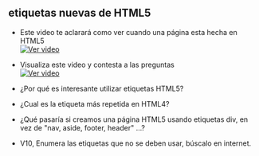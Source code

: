 ## etiquetas nuevas de HTML5

- Este video te aclarará como ver cuando una página esta hecha en HTML5  
[![Ver video](https://github.com/manviny/SOR/blob/master/assets/video-icon.png?raw=true)](https://mega.nz/file/SY0lwITR#mHP7wI4t7HizSKFlricskeTIDfRXzSUO5QKk_JG1azI)

- Visualiza este video y contesta a las preguntas   
[![Ver video](https://github.com/manviny/SOR/blob/master/assets/video-icon.png?raw=true)](https://mega.nz/file/jYNESb4Z#YMuYRicJFYvA8efz-7Q1MLwZJYbe11Akz1DpSVdGO84)   
- ¿Por qué es interesante utilizar etiquetas HTML5?
- ¿Cual es la etiqueta más repetida en HTML4?
- ¿Qué pasaría si creamos una página HTML5 usando etiquetas div, en vez de "nav, aside, footer, header" ...?
- V10, Enumera las etiquetas que no se deben usar, búscalo en internet.


